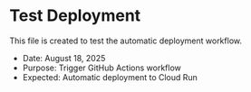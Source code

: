 # Test Deployment

This file is created to test the automatic deployment workflow.

- Date: August 18, 2025
- Purpose: Trigger GitHub Actions workflow
- Expected: Automatic deployment to Cloud Run
